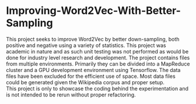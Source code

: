 # Improving-Word2Vec-With-Better-Sampling
This project seeks to improve Word2Vec by better down-sampling, both positive and negative using a variety of statistics.
This project was academic in nature and as such unit testing was not performed as would be done for industry level research and development.  The project contains files from multiple environments.  Primarily they can be divided into a MapReduce cluster and a GPU development environment using Tensorflow.
The data files have been excluded for the efficient use of space.  Most data files could be generated given the Wikipedia corpus and proper setup.  
This project is only to showcase the coding behind the experimentation and is not intended to be rerun without proper refactoring.  
